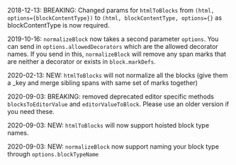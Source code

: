 2018-12-13:  BREAKING: Changed params for `htmlToBlocks` from `(html, options={blockContentType})` to `(html, blockContentType, options={}` as blockContentType is now required.

2019-10-16: `normalizeBlock` now takes a second parameter `options`. You can send in `options.allowedDecorators` which are the allowed decorator names. If you send in this, `normalizeBlock` will remove any span marks that are neither a decorator or exists in `block.markDefs`.

2020-02-13: NEW: `htmlToBlocks` will not normalize all the blocks (give them a _key and merge sibling spans with same set of marks together)

2020-09-03: BREAKING: removed deprecated editor specific methods `blocksToEditorValue` and `editorValueToBlock`. Please use an older version if you need these.

2020-09-03: NEW: `htmlToBlocks` will now support hoisted block type names.

2020-09-03: NEW: `normalizeBlock` now support naming your block type through `options.blockTypeName`
